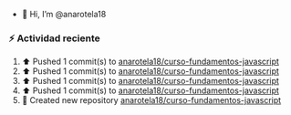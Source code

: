 - 👋 Hi, I’m @anarotela18

### :zap: Actividad reciente
<!--RECENT_ACTIVITY:start-->
1. ⬆️ Pushed 1 commit(s) to [anarotela18/curso-fundamentos-javascript](https://github.com/anarotela18/curso-fundamentos-javascript)<br>
2. ⬆️ Pushed 1 commit(s) to [anarotela18/curso-fundamentos-javascript](https://github.com/anarotela18/curso-fundamentos-javascript)<br>
3. ⬆️ Pushed 1 commit(s) to [anarotela18/curso-fundamentos-javascript](https://github.com/anarotela18/curso-fundamentos-javascript)<br>
4. ⬆️ Pushed 1 commit(s) to [anarotela18/curso-fundamentos-javascript](https://github.com/anarotela18/curso-fundamentos-javascript)<br>
5. 📔 Created new repository [anarotela18/curso-fundamentos-javascript](https://github.com/anarotela18/curso-fundamentos-javascript)<br>
<!--RECENT_ACTIVITY:end-->
